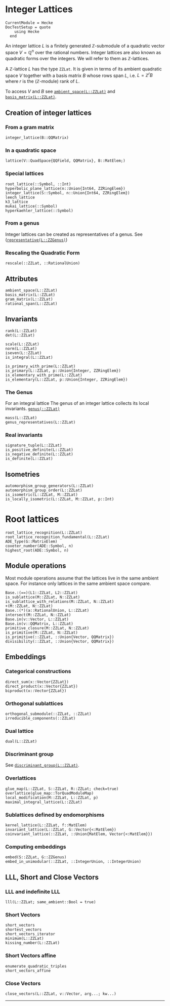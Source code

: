 # Integer Lattices
```@meta
CurrentModule = Hecke
DocTestSetup = quote
    using Hecke
  end
```
An integer lattice $L$ is a finitely generated $\mathbb{Z}$-submodule of a quadratic
vector space $V = \mathbb{Q}^n$ over the rational numbers.
Integer lattices are also known as quadratic forms over the integers.
We will refer to them as $\mathbb{Z}$-lattices.

A $\mathbb{Z}$-lattice $L$ has the type `ZZLat`. It is given in terms of
its ambient quadratic space $V$ together with a basis matrix $B$ whose rows span $L$,
i.e. $L = \mathbb{Z}^r B$ where $r$ is the ($\mathbb{Z}$-module) rank of $L$.

To access $V$ and $B$ see [`ambient_space(L::ZZLat)`](@ref) and [`basis_matrix(L::ZZLat)`](@ref).


## Creation of integer lattices

### From a gram matrix

```@docs
integer_lattice(B::QQMatrix)
```

### In a quadratic space

```@docs
lattice(V::QuadSpace{QQField, QQMatrix}, B::MatElem;)
```

### Special lattices

```@docs
root_lattice(::Symbol, ::Int)
hyperbolic_plane_lattice(n::Union{Int64, ZZRingElem})
integer_lattice(S::Symbol, n::Union{Int64, ZZRingElem})
leech_lattice
k3_lattice
mukai_lattice(::Symbol)
hyperkaehler_lattice(::Symbol)
```

### From a genus
Integer lattices can be created as representatives of a genus.
See ([`representative(L::ZZGenus)`](@ref))

### Rescaling the Quadratic Form

```@docs
rescale(::ZZLat, ::RationalUnion)
```

## Attributes

```@docs
ambient_space(L::ZZLat)
basis_matrix(L::ZZLat)
gram_matrix(L::ZZLat)
rational_span(L::ZZLat)
```

## Invariants
```@docs
rank(L::ZZLat)
det(L::ZZLat)

scale(L::ZZLat)
norm(L::ZZLat)
iseven(L::ZZLat)
is_integral(L::ZZLat)

is_primary_with_prime(L::ZZLat)
is_primary(L::ZZLat, p::Union{Integer, ZZRingElem})
is_elementary_with_prime(L::ZZLat)
is_elementary(L::ZZLat, p::Union{Integer, ZZRingElem})
```

### The Genus

For an integral lattice
The genus of an integer lattice collects its local invariants.
[`genus(::ZZLat)`](@ref)
```@docs
mass(L::ZZLat)
genus_representatives(L::ZZLat)
```

### Real invariants
```@docs
signature_tuple(L::ZZLat)
is_positive_definite(L::ZZLat)
is_negative_definite(L::ZZLat)
is_definite(L::ZZLat)
```

## Isometries
```@docs
automorphism_group_generators(L::ZZLat)
automorphism_group_order(L::ZZLat)
is_isometric(L::ZZLat, M::ZZLat)
is_locally_isometric(L::ZZLat, M::ZZLat, p::Int)
```
# Root lattices
```@docs
root_lattice_recognition(L::ZZLat)
root_lattice_recognition_fundamental(L::ZZLat)
ADE_type(G::MatrixElem)
coxeter_number(ADE::Symbol, n)
highest_root(ADE::Symbol, n)
```

## Module operations
Most module operations assume that the lattices live in the same ambient space.
For instance only lattices in the same ambient space compare.

```@docs
Base.:(==)(L1::ZZLat, L2::ZZLat)
is_sublattice(M::ZZLat, N::ZZLat)
is_sublattice_with_relations(M::ZZLat, N::ZZLat)
+(M::ZZLat, N::ZZLat)
Base.:(*)(a::RationalUnion, L::ZZLat)
intersect(M::ZZLat, N::ZZLat)
Base.in(v::Vector, L::ZZLat)
Base.in(v::QQMatrix, L::ZZLat)
primitive_closure(M::ZZLat, N::ZZLat)
is_primitive(M::ZZLat, N::ZZLat)
is_primitive(::ZZLat, ::Union{Vector, QQMatrix})
divisibility(::ZZLat, ::Union{Vector, QQMatrix})
```

## Embeddings

### Categorical constructions
```@docs
direct_sum(x::Vector{ZZLat})
direct_product(x::Vector{ZZLat})
biproduct(x::Vector{ZZLat})
```

### Orthogonal sublattices
```@docs
orthogonal_submodule(::ZZLat, ::ZZLat)
irreducible_components(::ZZLat)
```

### Dual lattice
```@docs
dual(L::ZZLat)
```

### Discriminant group
See [`discriminant_group(L::ZZLat)`](@ref).

### Overlattices
```@docs
glue_map(L::ZZLat, S::ZZLat, R::ZZLat; check=true)
overlattice(glue_map::TorQuadModuleMap)
local_modification(M::ZZLat, L::ZZLat, p)
maximal_integral_lattice(L::ZZLat)
```

### Sublattices defined by endomorphisms
```@docs
kernel_lattice(L::ZZLat, f::MatElem)
invariant_lattice(L::ZZLat, G::Vector{<:MatElem})
coinvariant_lattice(::ZZLat, ::Union{MatElem, Vector{<:MatElem}})
```

### Computing embeddings
```@docs
embed(S::ZZLat, G::ZZGenus)
embed_in_unimodular(::ZZLat, ::IntegerUnion, ::IntegerUnion)
```

## LLL, Short and Close Vectors

### LLL and indefinite LLL
```@docs
lll(L::ZZLat; same_ambient::Bool = true)
```
### Short Vectors
```@docs
short_vectors
shortest_vectors
short_vectors_iterator
minimum(L::ZZLat)
kissing_number(L::ZZLat)
```

### Short Vectors affine

```@docs
enumerate_quadratic_triples
short_vectors_affine
```

### Close Vectors
```@docs
close_vectors(L::ZZLat, v::Vector, arg...; kw...)
```
---
